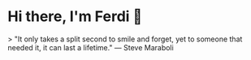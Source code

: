 <h1>Hi there, I'm Ferdi 👋</h1>
> "It only takes a split second to smile and forget, yet to someone that needed it, it can last a lifetime." — Steve Maraboli
